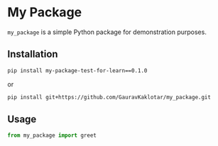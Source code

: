 # My Package

`my_package` is a simple Python package for demonstration purposes.

## Installation

```bash
pip install my-package-test-for-learn==0.1.0
```

or

```bash
pip install git+https://github.com/GauravKaklotar/my_package.git
```


## Usage

```python
from my_package import greet
```